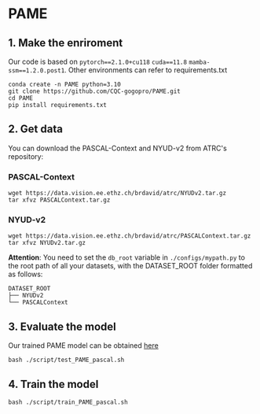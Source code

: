 # PAME

## 1. Make the enriroment
Our code is based on  `pytorch==2.1.0+cu118` `cuda==11.8` `mamba-ssm==1.2.0.post1`. Other environments can refer to requirements.txt
```
conda create -n PAME python=3.10
git clone https://github.com/CQC-gogopro/PAME.git
cd PAME
pip install requirements.txt
```

## 2. Get data 
You can download the PASCAL-Context and NYUD-v2 from ATRC's repository:
### PASCAL-Context
```
wget https://data.vision.ee.ethz.ch/brdavid/atrc/NYUDv2.tar.gz
tar xfvz PASCALContext.tar.gz
```
### NYUD-v2
```
wget https://data.vision.ee.ethz.ch/brdavid/atrc/PASCALContext.tar.gz
tar xfvz NYUDv2.tar.gz
```

**Attention**: You need to set the ```db_root``` variable in ```./configs/mypath.py``` to the root path of all your datasets, with the DATASET_ROOT folder formatted as follows:
```
DATASET_ROOT
├── NYUDv2
└── PASCALContext
```



## 3. Evaluate the model
Our trained PAME model can be obtained [here](https://drive.google.com/file/d/1mb07S3Ox85fF0_dUwleDiN7fkjqUmdIN/view?usp=drive_link)
```
bash ./script/test_PAME_pascal.sh
```

## 4. Train the model
```
bash ./script/train_PAME_pascal.sh
```
